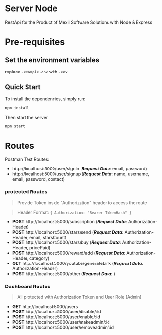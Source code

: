 # Server Node

RestApi for the Product of Mexil Software Solutions with Node & Express

# Pre-requisites

## Set the environment variables
replace `.example.env` with `.env`

## Quick Start

To install the dependencies, simply run:

```bash
npm install
```

Then start the server

```bash
npm start
```

# Routes
Postman Test Routes: 
  - http://localhost:5000/user/signin (***Request Data***: email, password)  
  - http://localhost:5000/user/signup (***Request Data***: name, username, email, password, contact)

### protected Routes
> Provide Token inside "Authorization" header to access the route

> Header Format: `{ Authorization: "Bearer TokenHash" }`
  - **POST** http://localhost:5000/subscription (***Request Data***: Authorization-Header)
  - **POST** http://localhost:5000/stars/send   (***Request Data***: Authorization-Header, email, starsCount)
  - **POST** http://localhost:5000/stars/buy    (***Request Data***: Authorization-Header, pricePaid)
  - **POST** http://localhost:5000/reward/add    (***Request Data***: Authorization-Header, category)
  - **GET** http://localhost:5000/youtube/generateLink    (***Request Data***: Authorization-Header)
  - **POST** http://localhost:5000/other        (***Request Data***: )

### Dashboard Routes
> All protected with Authorization Token and User Role (Admin)

  - **GET** http://localhost:5000/users
  - **POST** http://localhost:5000/user/disable/:id
  - **POST** http://localhost:5000/user/enable/:id
  - **POST** http://localhost:5000/user/makeadmin/:id
  - **POST** http://localhost:5000/user/removeadmin/:id

